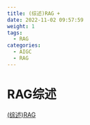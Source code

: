 ```yaml
---
title: (综述)RAG +
date: 2022-11-02 09:57:59
weight: 1
tags:
  - RAG
categories: 
  - AIGC
  - RAG  
---
```


<p></p>
<!-- more -->


# RAG综述
[(综述)RAG](https://candied-skunk-1ca.notion.site/RAG-108bfe21108480be9c7ee46ff02a1ad6?pvs=4)